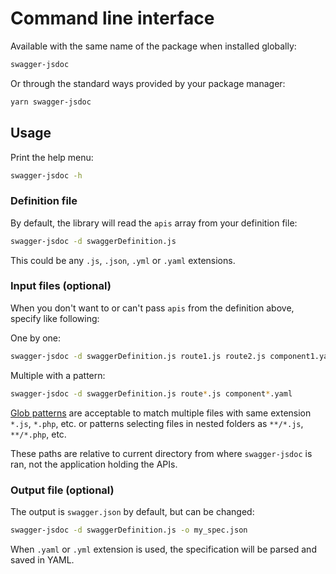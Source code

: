 # Command line interface

Available with the same name of the package when installed globally:

```bash
swagger-jsdoc
```

Or through the standard ways provided by your package manager:

```bash
yarn swagger-jsdoc
```

## Usage

Print the help menu:

```bash
swagger-jsdoc -h
```

### Definition file

By default, the library will read the `apis` array from your definition file:

```bash
swagger-jsdoc -d swaggerDefinition.js
```

This could be any `.js`, `.json`, `.yml` or `.yaml` extensions.

### Input files (optional)

When you don't want to or can't pass `apis` from the definition above, specify like following:

One by one:

```bash
swagger-jsdoc -d swaggerDefinition.js route1.js route2.js component1.yaml component2.yaml
```

Multiple with a pattern:

```bash
swagger-jsdoc -d swaggerDefinition.js route*.js component*.yaml
```

[Glob patterns](https://github.com/isaacs/node-glob) are acceptable to match multiple files with same extension `*.js`, `*.php`, etc. or patterns selecting files in nested folders as `**/*.js`, `**/*.php`, etc.

These paths are relative to current directory from where `swagger-jsdoc` is ran, not the application holding the APIs.

### Output file (optional)

The output is `swagger.json` by default, but can be changed:

```bash
swagger-jsdoc -d swaggerDefinition.js -o my_spec.json
```

When `.yaml` or `.yml` extension is used, the specification will be parsed and saved in YAML.
